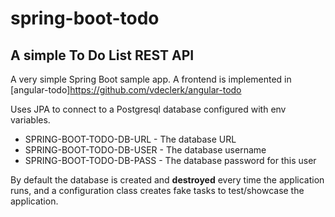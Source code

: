 # spring-boot-todo
## A simple To Do List REST API

A very simple Spring Boot sample app.
A frontend is implemented in [angular-todo]https://github.com/vdeclerk/angular-todo

Uses JPA to connect to a Postgresql database configured with env variables.

- SPRING-BOOT-TODO-DB-URL  - The database URL
- SPRING-BOOT-TODO-DB-USER - The database username
- SPRING-BOOT-TODO-DB-PASS - The database password for this user

By default the database is created and **destroyed** every time the application runs, and a configuration class creates fake tasks to test/showcase the application.
